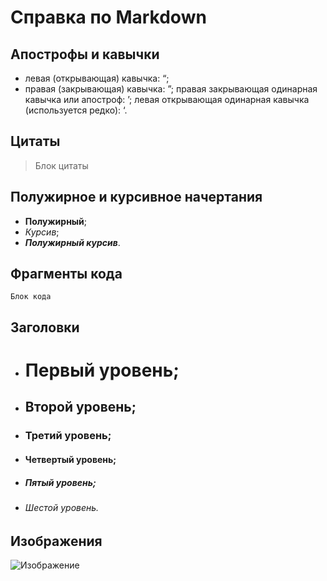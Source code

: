 # Справка по Markdown

## Апострофы и кавычки

* левая (открывающая) кавычка: &#8220;;
* правая (закрывающая) кавычка: &#8221;;
правая закрывающая одинарная кавычка или апостроф: &#8217;;
левая открывающая одинарная кавычка (используется редко): &#8216;.

## Цитаты

> Блок цитаты

## Полужирное и курсивное начертания

* **Полужирный**;
* *Курсив*;
* ***Полужирный курсив***.

## Фрагменты кода

```Блок кода```

## Заголовки

* # Первый  уровень;
* ## Второй уровень;
* ### Третий уровень;
* #### Четвертый уровень;
* ##### Пятый уровень;
* ###### Шестой уровень.

## Изображения

![Изображение](D:/Учеба/git/1.jpg)